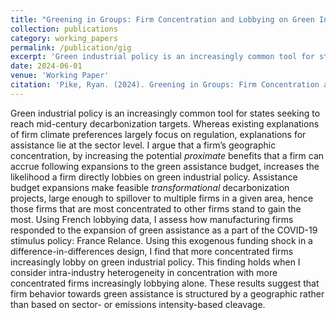 ```yaml
---
title: "Greening in Groups: Firm Concentration and Lobbying on Green Industrial Policy"
collection: publications
category: working_papers
permalink: /publication/gig
excerpt: 'Green industrial policy is an increasingly common tool for states seeking to reach mid-century decarbonization targets. Whereas existing explanations of firm climate preferences largely focus on regulation, explanations for assistance lie at the sector level. I argue that a firm’s geographic concentration, by increasing the potential _proximate_ benefits that a firm can accrue following expansions to the green assistance budget, increases the likelihood a firm directly lobbies on green industrial policy. Assistance budget expansions make feasible _transformational_ decarbonization projects, large enough to spillover to multiple firms in a given area, hence those firms that are most concentrated to other firms stand to gain the most. Using French lobbying data, I assess how manufacturing firms responded to the expansion of green assistance as a part of the COVID-19 stimulus policy: France Relance. Using this exogenous funding shock in a difference-in-differences design, I find that more concentrated firms increasingly lobby on green industrial policy. This finding holds when I consider intra-industry heterogeneity in concentration with more concentrated firms increasingly lobbying alone. These results suggest that firm behavior towards green assistance is structured by a geographic rather than based on sector- or emissions intensity-based cleavage.'
date: 2024-06-01
venue: 'Working Paper'
citation: 'Pike, Ryan. (2024). Greening in Groups: Firm Concentration and Lobbying on Green Industrial Policy. Working Paper'
---
```


Green industrial policy is an increasingly common tool for states seeking to reach mid-century decarbonization targets. Whereas existing explanations of firm climate preferences largely focus on regulation, explanations for assistance lie at the sector level. I argue that a firm’s geographic concentration, by increasing the potential _proximate_ benefits that a firm can accrue following expansions to the green assistance budget, increases the likelihood a firm directly lobbies on green industrial policy. Assistance budget expansions make feasible _transformational_ decarbonization projects, large enough to spillover to multiple firms in a given area, hence those firms that are most concentrated to other firms stand to gain the most. Using French lobbying data, I assess how manufacturing firms responded to the expansion of green assistance as a part of the COVID-19 stimulus policy: France Relance. Using this exogenous funding shock in a difference-in-differences design, I find that more concentrated firms increasingly lobby on green industrial policy. This finding holds when I consider intra-industry heterogeneity in concentration with more concentrated firms increasingly lobbying alone. These results suggest that firm behavior towards green assistance is structured by a geographic rather than based on sector- or emissions intensity-based cleavage.

<!--- slidesurl: ''; paperurl: ''  --->


